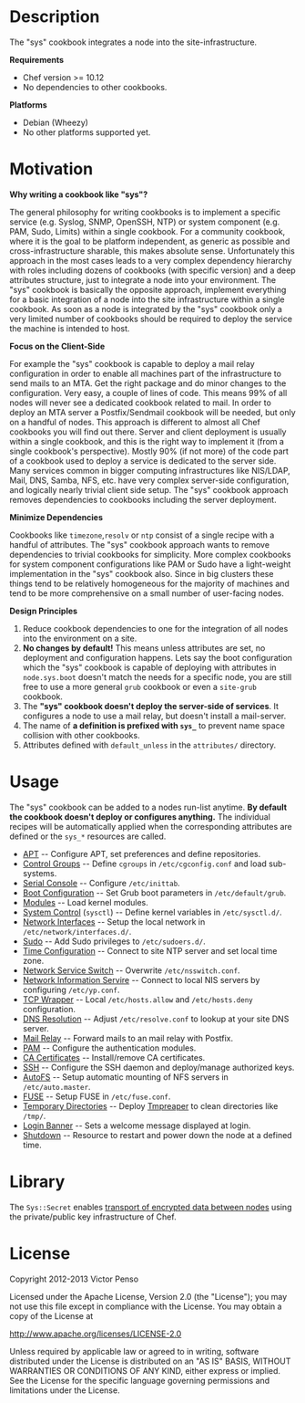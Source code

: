 # Description

The "sys" cookbook integrates a node into the site-infrastructure.

**Requirements**

* Chef version >= 10.12
* No dependencies to other cookbooks.

**Platforms**

* Debian (Wheezy)
* No other platforms supported yet.

# Motivation

**Why writing a cookbook like "sys"?**

The general philosophy for writing cookbooks is to implement a specific service (e.g. Syslog, SNMP, OpenSSH, NTP) or system component (e.g. PAM, Sudo, Limits) within a single cookbook. For a community cookbook, where it is the goal to be platform independent, as generic as possible and cross-infrastructure sharable, this makes absolute sense. Unfortunately this approach in the most cases leads to a very complex dependency hierarchy with roles including dozens of cookbooks (with specific version) and a deep attributes structure, just to integrate a node into your environment. The "sys" cookbook is basically the opposite approach, implement everything for a basic integration of a node into the site infrastructure within a single cookbook. As soon as a node is integrated by the "sys" cookbook only a very limited number of cookbooks should be required to deploy the service the machine is intended to host.

**Focus on the Client-Side**

For example the "sys" cookbook is capable to deploy a mail relay configuration in order to enable all machines part of the infrastructure to send mails to an MTA. Get the right package and do minor changes to the configuration. Very easy, a couple of lines of code. This means 99% of all nodes will never see a dedicated cookbook related to mail. In order to deploy an MTA server a Postfix/Sendmail cookbook will be needed, but only on a handful of nodes. This approach is different to almost all Chef cookbooks you will find out there. Server and client deployment is usually within a single cookbook, and this is the right way to implement it (from a single cookbook's perspective). Mostly 90% (if not more) of the code part of a cookbook used to deploy a service is dedicated to the server side. Many services common in bigger computing infrastructures like NIS/LDAP, Mail, DNS, Samba, NFS, etc. have very complex server-side configuration, and logically nearly trivial client side setup. The "sys" cookbook approach removes dependencies to cookbooks including the server deployment.

**Minimize Dependencies**

Cookbooks like `timezone`,`resolv` or `ntp` consist of a single recipe with a handful of attributes. The "sys" cookbook approach wants to remove dependencies to trivial cookbooks for simplicity. More complex cookbooks for system component configurations like PAM or Sudo have a light-weight implementation in the "sys" cookbook also. Since in big clusters these things tend to be relatively homogeneous for the majority of machines and tend to be more comprehensive on a small number of user-facing nodes.

**Design Principles**

1. Reduce cookbook dependencies to one for the integration of all nodes into the environment on a site.
2. **No changes by default!** This means unless attributes are set, no deployment and configuration happens. Lets say the boot configuration which the "sys" cookbook is capable of deploying with attributes in `node.sys.boot` doesn't match the needs for a specific node, you are still free to use a more general `grub` cookbook or even a `site-grub` cookbook.
3. The **"sys" cookbook doesn't deploy the server-side of services**. It configures a node to use a mail relay, but doesn't install a mail-server.
4. The name of **a definition is prefixed with `sys_`** to prevent name space collision with other cookbooks.
5. Attributes defined with `default_unless` in the `attributes/` directory.

# Usage

The "sys" cookbook can be added to a nodes run-list anytime. **By default the cookbook doesn't deploy or configures anything.** The individual recipes will be automatically applied when the corresponding attributes are defined or the `sys_*` resources are called.

* [APT](documents/apt.md) -- Configure APT, set preferences and define repositories.
* [Control Groups](documents/cgroups.md) -- Define `cgroups` in `/etc/cgconfig.conf` and load sub-systems.
* [Serial Console](documents/serial.md) -- Configure `/etc/inittab`.
* [Boot Configuration](documents/boot.md) -- Set Grub boot parameters in `/etc/default/grub`.
* [Modules](documents/modules.md) -- Load kernel modules.
* [System Control](documents/sysctl.md) (`sysctl`) -- Define kernel variables in `/etc/sysctl.d/`.
* [Network Interfaces](documents/interfaces.md) -- Setup the local network in `/etc/network/interfaces.d/`.
* [Sudo](documents/sudo.md) -- Add Sudo privileges to `/etc/sudoers.d/`.
* [Time Configuration](documents/time.md) -- Connect to site NTP server and set local time zone. 
* [Network Service Switch](documents/nsswitch.md) -- Overwrite `/etc/nsswitch.conf`.
* [Network Information Servire](documents/nis.md) -- Connect to local NIS servers by configuring `/etc/yp.conf`.
* [TCP Wrapper](documents/hosts.md) -- Local `/etc/hosts.allow` and `/etc/hosts.deny` configuration.
* [DNS Resolution](documents/resolv.md) -- Adjust `/etc/resolve.conf` to lookup at your site DNS server.
* [Mail Relay](documents/mail.md) -- Forward mails to an mail relay with Postfix. 
* [PAM](documents/pam.md) -- Configure the authentication modules.
* [CA Certificates](documents/ca_certificates.md) -- Install/remove CA certificates.
* [SSH](documents/ssh.md) -- Configure the SSH daemon and deploy/manage authorized keys.
* [AutoFS](documents/autofs.md) -- Setup automatic mounting of NFS servers in `/etc/auto.master`.
* [FUSE](documents/fuse.md) -- Setup FUSE in `/etc/fuse.conf`.
* [Temporary Directories](documents/tmp.md) -- Deploy [Tmpreaper][reaper] to clean directories like `/tmp/`.
* [Login Banner](documents/banner.md) -- Sets a welcome message displayed at login. 
* [Shutdown](documents/shutdown.md) -- Resource to restart and power down the node at a defined time.

# Library

The `Sys::Secret` enables [transport of encrypted data between nodes](documents/secret.md) using the private/public key infrastructure of Chef. 


[reaper]: http://packages.debian.org/search?keywords=tmpreaper


# License

Copyright 2012-2013 Victor Penso

Licensed under the Apache License, Version 2.0 (the "License"); you may not use this file except in compliance with the License. You may obtain a copy of the License at

http://www.apache.org/licenses/LICENSE-2.0

Unless required by applicable law or agreed to in writing, software distributed under the License is distributed on an "AS IS" BASIS, WITHOUT WARRANTIES OR CONDITIONS OF ANY KIND, either express or implied. See the License for the specific language governing permissions and limitations under the License.
